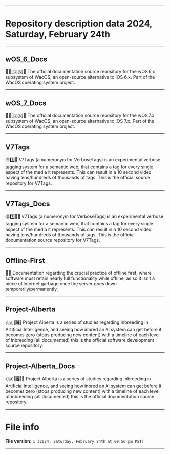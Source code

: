 
***

# Repository description data 2024, Saturday, February 24th

---

## wOS_6_Docs

🍏️📱️[🇴.🇸]📖️ The official documentation source repository for the wOS 6.x subsystem of WacOS, an open-source alternative to iOS 6.x. Part of the WacOS operating system project.

---

## wOS_7_Docs

🍏️📱️[🇴.🇸]📖️ The official documentation source repository for the wOS 7.x subsystem of WacOS, an open-source alternative to iOS 7.x. Part of the WacOS operating system project.

---

## V7Tags

㊂7️⃣️🔖️ V7Tags (a numeronym for VerboseTags) is an experimental verbose tagging system for a semantic web, that contains a tag for every single aspect of the media it represents. This can result in a 10 second video having tens/hundreds of thousands of tags. This is the official source repository for V7Tags.

---

## V7Tags_Docs

㊂7️⃣️🔖️📖️ V7Tags (a numeronym for VerboseTags) is an experimental verbose tagging system for a semantic web, that contains a tag for every single aspect of the media it represents. This can result in a 10 second video having tens/hundreds of thousands of tags. This is the official documentation source repository for V7Tags.

---

## Offline-First

📴️📶️ Documentation regarding the crucial practice of offline first, where software must retain nearly full functionality while offline, as so it isn't a piece of Internet garbage once the server goes down temporarily/permanently.

---

## Project-Alberta

🇨🇦️🧠️🖥️🤢️ Project Alberta is a series of studies regarding inbreeding in Artificial Intelligence, and seeing how inbred an AI system can get before it becomes zero (stops producing new content) with a timeline of each level of inbreeding (all documented) this is the official software development source repository.

---

## Project-Alberta_Docs

🇨🇦️🧠️🖥️🤢️📖️ Project Alberta is a series of studies regarding inbreeding in Artificial Intelligence, and seeing how inbred an AI system can get before it becomes zero (stops producing new content) with a timeline of each level of inbreeding (all documented) this is the official documentation source repository.

***

# File info

**File version:** `1 (2024, Saturday, February 24th at 09:56 pm PST)`

***

